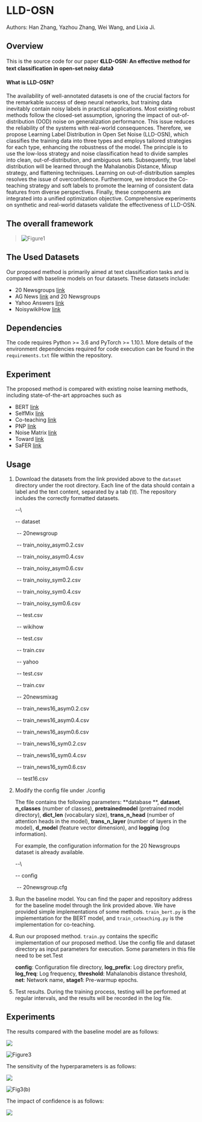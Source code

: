 # LLD-OSN

  Authors: Han Zhang, Yazhou Zhang, Wei Wang, and Lixia Ji.

## Overview

  This is the source code for our paper **《LLD-OSN: An effective method for text classification in open-set noisy data》**



#### **What is LLD-OSN?**

  The availability of well-annotated datasets is one of the crucial factors for the remarkable success of deep neural networks, but training data inevitably contain noisy labels in practical applications. Most existing robust methods follow the closed-set assumption, ignoring the impact of out-of-distribution (OOD) noise on generalization performance. This issue reduces the reliability of the systems with real-world consequences. Therefore, we propose Learning Label Distribution in Open Set Noise (LLD-OSN), which classifies the training data into three types and employs tailored strategies for each type, enhancing the robustness of the model. The principle is to use the low-loss strategy and noise classification head to divide samples into clean, out-of-distribution, and ambiguous sets. Subsequently, true label distribution will be learned through the Mahalanobis Distance, Mixup strategy, and flattening techniques. Learning on out-of-distribution samples resolves the issue of overconfidence. Furthermore, we introduce the Co-teaching strategy and soft labels to promote the learning of consistent data features from diverse perspectives. Finally, these components are integrated into a unified optimization objective. Comprehensive experiments on synthetic and real-world datasets validate the effectiveness of LLD-OSN.

## The overall framework

> ![Figure1](.\Figure1.png)
>

## The Used Datasets

  Our proposed method is primarily aimed at text classification tasks and is compared with baseline models on four datasets. These datasets include: 

- 20 Newsgroups [link](http://qwone.com/~jason/20Newsgroups/20news-bydate.tar.gz)
- AG News  [link](https://paperswithcode.com/dataset/ag-news)  and 20 Newsgroups
-  Yahoo Answers [link](https://paperswithcode.com/dataset/yahoo-answers)
- NoisywikiHow [link](https://github.com/tangminji/noisywikihow)

## Dependencies

The code requires Python >= 3.6 and PyTorch >= 1.10.1. More details of the environment dependencies required for code execution can be found in the `requirements.txt` file within the repository.

## Experiment

The proposed method is compared with existing noise learning methods, including state-of-the-art approaches such as 

- BERT [link](https://eva.fing.edu.uy/pluginfile.php/524749/mod_folder/content/0/BERT%20Pre-training%20of%20Deep%20Bidirectional%20Transformers%20for%20Language%20Understanding.pdf)
- SelfMix  [link](https://arxiv.org/abs/2210.04525)
- Co-teaching  [link](https://proceedings.neurips.cc/paper/2018/hash/a19744e268754fb0148b017647355b7b-Abstract.html)
- PNP [link](https://openaccess.thecvf.com/content/CVPR2022/html/Sun_PNP_Robust_Learning_From_Noisy_Labels_by_Probabilistic_Noise_Prediction_CVPR_2022_paper.html)
- Noise Matrix [link](https://arxiv.org/abs/1903.07507)
- Toward [link](https://www.sciencedirect.com/science/article/pii/S0020025524000732)
- SaFER [link](https://aclanthology.org/2023.acl-industry.38/)

## Usage

1. Download the datasets from the link provided above to the `dataset` directory under the root directory. Each line of the data should contain a label and the text content, separated by a tab (\t). The repository includes the correctly formatted datasets.

   --\

      -- dataset

   ​        -- 20newsgroup

   ​            -- train_noisy_asym0.2.csv

   ​            -- train_noisy_asym0.4.csv

   ​            -- train_noisy_asym0.6.csv

   ​            -- train_noisy_sym0.2.csv

   ​            -- train_noisy_sym0.4.csv

   ​            -- train_noisy_sym0.6.csv

   ​            -- test.csv

   ​        -- wikihow

   ​            -- test.csv

   ​            -- train.csv

   ​        -- yahoo

   ​            -- test.csv

   ​            -- train.csv

   ​        -- 20newsmixag

   ​            -- train_news16_asym0.2.csv

   ​            -- train_news16_asym0.4.csv

   ​            -- train_news16_asym0.6.csv

   ​            -- train_news16_sym0.2.csv

   ​            -- train_news16_sym0.4.csv

   ​            -- train_news16_sym0.6.csv

   ​            -- test16.csv

2. Modify the config  file under ./config

   The file contains the following parameters: **database **, **dataset**, **n_classes** (number of classes), **pretrainedmodel** (pretrained model directory), **dict_len** (vocabulary size), **trans_n_head** (number of attention heads in the model), **trans_n_layer** (number of layers in the model), **d_model** (feature vector dimension), and **logging** (log information).

   For example, the configuration information for the 20 Newsgroups dataset is already available.

   --\

      -- config

   ​        -- 20newsgroup.cfg

3. Run the baseline model. You can find the paper and repository address for the baseline model through the link provided above. We have provided simple implementations of some methods. `train_bert.py` is the implementation for the BERT model, and `train_coteaching.py` is the implementation for co-teaching.

4. Run our proposed method. `train.py` contains the specific implementation of our proposed method. Use the config file and dataset directory as input parameters for execution. Some parameters in this file need to be set.Test 

   **config**: Configuration file directory,
   **log_prefix**: Log directory prefix,
   **log_freq**: Log frequency,
   **threshold**: Mahalanobis distance threshold,
   **net**: Network name,
   **stage1**: Pre-warmup epochs.

5. Test results. During the training process, testing will be performed at regular intervals, and the results will be recorded in the log file.

## Experiments

The results compared with the baseline model are as follows:

![](.\Figure2.png)

![Figure3](.\Figure3.png)



The sensitivity of the hyperparameters is as follows:

![](.\Fig3(a).png)

![Fig3(b)](.\Fig3(b).png)

The impact of confidence is as follows:

![](.\Figure4.png)

